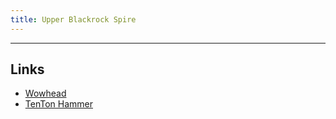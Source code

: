 ```yaml
---
title: Upper Blackrock Spire
---
```



----

## Links
* [Wowhead](http://www.wowhead.com/guide=2670/upper-blackrock-spire-dungeon-strategy-guide)
* [TenTon Hammer](http://www.tentonhammer.com/guides/world-warcraft/warlords-draenor-upper-blackrock-spire-guide)

